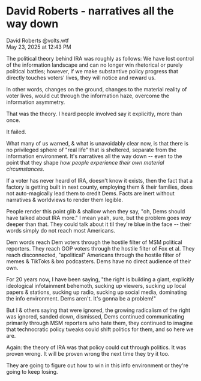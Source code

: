 # David Roberts - narratives all the way down

David Roberts  ‪@volts.wtf‬  
May 23, 2025 at 12:43 PM

The political theory behind IRA was roughly as follows: We have lost control of the information landscape and can no longer win rhetorical or purely political battles; however, if we make substantive policy progress that directly touches voters' lives, they will notice and reward us.

In other words, changes on the ground, changes to the material reality of voter lives, would cut through the information haze, overcome the information asymmetry. 

That was the theory. I heard people involved say it explicitly, more than once.

It failed.

What many of us warned, & what is unavoidably clear now, is that there is no privileged sphere of "real life" that is sheltered, separate from the information environment. It's narratives all the way down -- even to the point that they shape *how people experience their own material circumstances*.

If a voter has never heard of IRA, doesn't know it exists, then the fact that a factory is getting built in next county, employing them & their families, does not auto-magically lead them to credit Dems. Facts are inert without narratives & worldviews to render them legible.

People render this point glib & shallow when they say, "oh, Dems should have talked about IRA more." I mean yeah, sure, but the problem goes *way* deeper than that. They could talk about it til they're blue in the face -- their words simply do not reach most Americans.

Dem words reach Dem voters through the hostile filter of MSM political reporters. They reach GOP voters through the hostile filter of Fox et al. They reach disconnected, "apolitical" Americans through the hostile filter of memes & TikToks & bro podcasters. Dems have no direct audience of their own.

For 20 years now, I have been saying, "the right is building a giant, explicitly ideological infotainment behemoth, sucking up viewers, sucking up local papers & stations, sucking up radio, sucking up social media, dominating the info environment. Dems aren't. It's gonna be a problem!"

But I & others saying that were ignored, the growing radicalism of the right was ignored, sanded down, dismissed, Dems continued communicating primarily through MSM reporters who hate them, they continued to imagine that technocratic policy tweaks could shift politics for them, and so here we are.

Again: the theory of IRA was that policy could cut through politics. It was proven wrong. It will be proven wrong the next time they try it too. 

They are going to figure out how to win in this info environment or they're going to keep losing.
